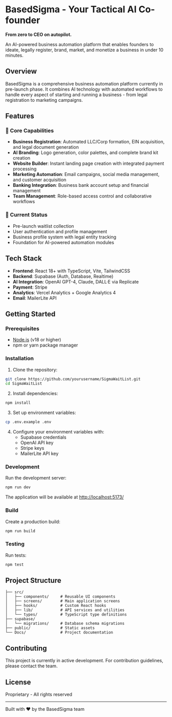 # BasedSigma - Your Tactical AI Co-founder

**From zero to CEO on autopilot.**

An AI-powered business automation platform that enables founders to ideate, legally register, brand, market, and monetize a business in under 10 minutes.

## Overview

BasedSigma is a comprehensive business automation platform currently in pre-launch phase. It combines AI technology with automated workflows to handle every aspect of starting and running a business - from legal registration to marketing campaigns.

## Features

### 🚀 Core Capabilities
- **Business Registration**: Automated LLC/Corp formation, EIN acquisition, and legal document generation
- **AI Branding**: Logo generation, color palettes, and complete brand kit creation
- **Website Builder**: Instant landing page creation with integrated payment processing
- **Marketing Automation**: Email campaigns, social media management, and customer acquisition
- **Banking Integration**: Business bank account setup and financial management
- **Team Management**: Role-based access control and collaborative workflows

### 🎯 Current Status
- Pre-launch waitlist collection
- User authentication and profile management
- Business profile system with legal entity tracking
- Foundation for AI-powered automation modules

## Tech Stack

- **Frontend**: React 18+ with TypeScript, Vite, TailwindCSS
- **Backend**: Supabase (Auth, Database, Realtime)
- **AI Integration**: OpenAI GPT-4, Claude, DALL·E via Replicate
- **Payment**: Stripe
- **Analytics**: Vercel Analytics + Google Analytics 4
- **Email**: MailerLite API

## Getting Started

### Prerequisites
- [Node.js](https://nodejs.org/) (v18 or higher)
- npm or yarn package manager

### Installation

1. Clone the repository:
```bash
git clone https://github.com/yourusername/SigmaWaitList.git
cd SigmaWaitList
```

2. Install dependencies:
```bash
npm install
```

3. Set up environment variables:
```bash
cp .env.example .env
```

4. Configure your environment variables with:
   - Supabase credentials
   - OpenAI API key
   - Stripe keys
   - MailerLite API key

### Development

Run the development server:
```bash
npm run dev
```

The application will be available at [http://localhost:5173/](http://localhost:5173/)

### Build

Create a production build:
```bash
npm run build
```

### Testing

Run tests:
```bash
npm test
```

## Project Structure

```
├── src/
│   ├── components/     # Reusable UI components
│   ├── screens/        # Main application screens
│   ├── hooks/          # Custom React hooks
│   ├── lib/            # API services and utilities
│   └── types/          # TypeScript type definitions
├── supabase/
│   └── migrations/     # Database schema migrations
├── public/             # Static assets
└── Docs/               # Project documentation
```

## Contributing

This project is currently in active development. For contribution guidelines, please contact the team.

## License

Proprietary - All rights reserved

---

Built with ❤️ by the BasedSigma team

